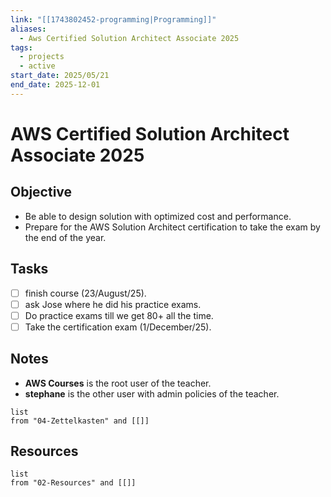 ```yaml
---
link: "[[1743802452-programming|Programming]]"
aliases:
  - Aws Certified Solution Architect Associate 2025
tags:
  - projects
  - active
start_date: 2025/05/21
end_date: 2025-12-01
---
```

# AWS Certified Solution Architect Associate 2025
## Objective
- Be able to design solution with optimized cost and performance.
- Prepare for the AWS Solution Architect certification to take the exam by the end of the year.
## Tasks
- [ ] finish course (23/August/25).
- [ ] ask Jose where he did his practice exams.
- [ ] Do practice exams till we get 80+ all the time.
- [ ] Take the certification exam (1/December/25).
## Notes
- **AWS Courses** is the root user of the teacher.
- **stephane** is the other user with admin policies of the teacher.

```dataview
list
from "04-Zettelkasten" and [[]]
```

## Resources
```dataview
list
from "02-Resources" and [[]]
```
